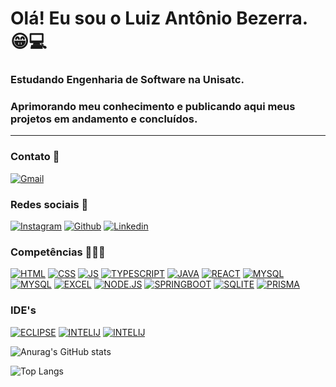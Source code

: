 
# Olá! Eu sou o Luiz Antônio Bezerra. 😁💻

### Estudando Engenharia de Software na Unisatc.
### Aprimorando meu conhecimento e publicando aqui meus projetos em andamento e concluídos.
****

### Contato 📩
[![Gmail](https://img.shields.io/badge/Gmail-D14836?style=for-the-badge&logo=gmail&logoColor=white
)](https://mail.google.com/mail/u/0/#inbox?compose=DmwnWrRnXvcTBmlVkkZjbjbVLHPmBFNghbRncQKCNHdtLmKPvwMtsSvFpDNbpmDTJsGgfsrsDKJb)

### Redes sociais 🛜

[![Instagram](https://img.shields.io/badge/Instagram-E4405F?style=for-the-badge&logo=instagram&logoColor=white
)](https://www.instagram.com/_bezerraluiz/) [![Github](https://img.shields.io/badge/GitHub-100000?style=for-the-badge&logo=github&logoColor=white
)](https://github.com/BezerraLuiz) [![Linkedin](https://img.shields.io/badge/LinkedIn-0077B5?style=for-the-badge&logo=linkedin&logoColor=white
)](https://www.linkedin.com/in/luiz-apc-bezerra/)

### Competências 👨🏻‍💻
[![HTML](https://img.shields.io/badge/HTML5-E34F26?style=for-the-badge&logo=html5&logoColor=white
)]() [![CSS](https://img.shields.io/badge/CSS3-1572B6?style=for-the-badge&logo=css3&logoColor=white
)]() [![JS](https://img.shields.io/badge/JavaScript-323330?style=for-the-badge&logo=javascript&logoColor=F7DF1E
)]() [![TYPESCRIPT](https://img.shields.io/badge/TypeScript-007ACC?style=for-the-badge&logo=typescript&logoColor=white
)]() [![JAVA](https://img.shields.io/badge/Java-ED8B00?style=for-the-badge&logo=openjdk&logoColor=white
)]() [![REACT](https://img.shields.io/badge/React-20232A?style=for-the-badge&logo=react&logoColor=61DAFB
)]() [![MYSQL](https://img.shields.io/badge/MySQL-00000F?style=for-the-badge&logo=mysql&logoColor=white
)]() [![MYSQL](https://img.shields.io/badge/PostgreSQL-316192?style=for-the-badge&logo=postgresql&logoColor=white
)]() [![EXCEL](https://img.shields.io/badge/Microsoft_Excel-217346?style=for-the-badge&logo=microsoft-excel&logoColor=white
)]() [![NODE.JS](https://img.shields.io/badge/Node.js-43853D?style=for-the-badge&logo=node.js&logoColor=white
)]() [![SPRINGBOOT](https://img.shields.io/badge/Spring-6DB33F?style=for-the-badge&logo=spring&logoColor=white
)]() [![SQLITE](https://img.shields.io/badge/SQLite-07405E?style=for-the-badge&logo=sqlite&logoColor=white
)]() [![PRISMA](https://img.shields.io/badge/Prisma-3982CE?style=for-the-badge&logo=Prisma&logoColor=white
)]() 

### IDE's
[![ECLIPSE](https://img.shields.io/badge/Eclipse-2C2255?style=for-the-badge&logo=eclipse&logoColor=white
)]() [![INTELIJ](https://img.shields.io/badge/IntelliJ_IDEA-000000.svg?style=for-the-badge&logo=intellij-idea&logoColor=white
)]() [![INTELIJ](https://img.shields.io/badge/Visual_Studio_Code-0078D4?style=for-the-badge&logo=visual%20studio%20code&logoColor=white
)]()

![Anurag's GitHub stats](https://github-readme-stats.vercel.app/api?username=BezerraLuiz&show_icons=true&theme=blue)

![Top Langs](https://github-readme-stats.vercel.app/api/top-langs/?username=BezerraLuiz&layout=compact)


